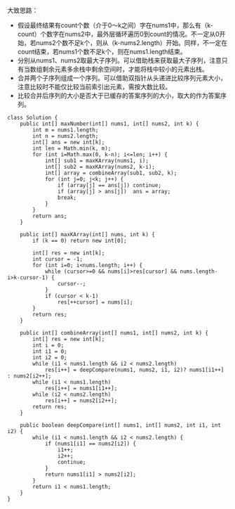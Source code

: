 大致思路：
- 假设最终结果有count个数（介于0～k之间）字在nums1中，那么有（k-count）个数字在nums2中，最外层循环遍历0到count的情况。不一定从0开始，若nums2个数不足k个，则从（k-nums2.length）开始。同样，不一定在count结束，若nums1个数不足k个，则在nums1.length结束。
- 分别从nums1、nums2取最大子序列。可以借助栈来获取最大子序列，注意只有当数组剩余元素多余栈中剩余空间时，才能将栈中较小的元素出栈。
- 合并两个子序列组成一个序列。可以借助双指针从头递进比较序列元素大小，注意比较时不能仅比较当前索引出元素，需按大数比较。
- 比较合并后序列的大小是否大于已缓存的答案序列的大小，取大的作为答案序列。

```
class Solution {
    public int[] maxNumber(int[] nums1, int[] nums2, int k) {
        int m = nums1.length;
        int n = nums2.length;
        int[] ans = new int[k];
        int len = Math.min(k, m);
        for (int i=Math.max(0, k-n); i<=len; i++) {
            int[] sub1 = maxKArray(nums1, i);
            int[] sub2 = maxKArray(nums2, k-i);
            int[] array = combineArray(sub1, sub2, k);
            for (int j=0; j<k; j++) {
                if (array[j] == ans[j]) continue;
                if (array[j] > ans[j])  ans = array;
                break;
            }
        }
        return ans;
    }
    
    public int[] maxKArray(int[] nums, int k) {
        if (k == 0) return new int[0];
        
        int[] res = new int[k];
        int cursor = -1;
        for (int i=0; i<nums.length; i++) {
            while (cursor>=0 && nums[i]>res[cursor] && nums.length-i>k-cursor-1) {
                cursor--;
            }
            if (cursor < k-1)
                res[++cursor] = nums[i];
        }
        return res;
    }
    
    public int[] combineArray(int[] nums1, int[] nums2, int k) {
        int[] res = new int[k];
        int i = 0;
        int i1 = 0;
        int i2 = 0;
        while (i1 < nums1.length && i2 < nums2.length)
            res[i++] = deepCompare(nums1, nums2, i1, i2)? nums1[i1++] : nums2[i2++];
        while (i1 < nums1.length)
            res[i++] = nums1[i1++];
        while (i2 < nums2.length)
            res[i++] = nums2[i2++];
        return res;
    }

    public boolean deepCompare(int[] nums1, int[] nums2, int i1, int i2) {
        while (i1 < nums1.length && i2 < nums2.length) {
            if (nums1[i1] == nums2[i2]) {
                i1++;
                i2++;
                continue;
            }
            return nums1[i1] > nums2[i2];
        }
        return i1 < nums1.length;
    }
}


```
